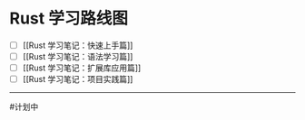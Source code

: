 # Rust 学习路线图

- [ ] [[Rust 学习笔记：快速上手篇]]
- [ ] [[Rust 学习笔记：语法学习篇]]
- [ ] [[Rust 学习笔记：扩展库应用篇]]
- [ ] [[Rust 学习笔记：项目实践篇]]

----
#计划中
